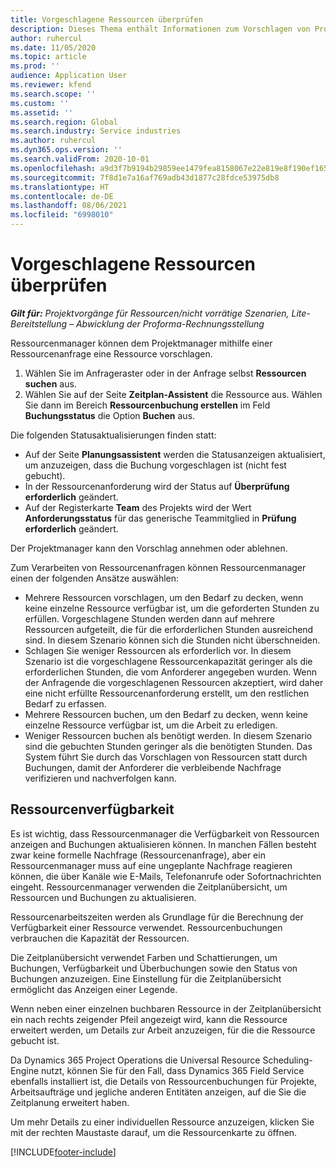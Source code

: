 ```yaml
---
title: Vorgeschlagene Ressourcen überprüfen
description: Dieses Thema enthält Informationen zum Vorschlagen von Projektressourcen.
author: ruhercul
ms.date: 11/05/2020
ms.topic: article
ms.prod: ''
audience: Application User
ms.reviewer: kfend
ms.search.scope: ''
ms.custom: ''
ms.assetid: ''
ms.search.region: Global
ms.search.industry: Service industries
ms.author: ruhercul
ms.dyn365.ops.version: ''
ms.search.validFrom: 2020-10-01
ms.openlocfilehash: a9d3f7b9194b29859ee1479fea8158067e22e819e8f190ef1659e14b7c0cd6b5
ms.sourcegitcommit: 7f8d1e7a16af769adb43d1877c28fdce53975db8
ms.translationtype: HT
ms.contentlocale: de-DE
ms.lasthandoff: 08/06/2021
ms.locfileid: "6998010"
---
```

# <a name="review-proposed-resources"></a>Vorgeschlagene Ressourcen überprüfen

_**Gilt für:** Projektvorgänge für Ressourcen/nicht vorrätige Szenarien, Lite-Bereitstellung – Abwicklung der Proforma-Rechnungsstellung_

Ressourcenmanager können dem Projektmanager mithilfe einer Ressourcenanfrage eine Ressource vorschlagen.

1. Wählen Sie im Anfrageraster oder in der Anfrage selbst **Ressourcen suchen** aus.
2. Wählen Sie auf der Seite **Zeitplan-Assistent** die Ressource aus. Wählen Sie dann im Bereich **Ressourcenbuchung erstellen** im Feld **Buchungsstatus** die Option **Buchen** aus.

Die folgenden Statusaktualisierungen finden statt:

- Auf der Seite **Planungsassistent** werden die Statusanzeigen aktualisiert, um anzuzeigen, dass die Buchung vorgeschlagen ist (nicht fest gebucht).
- In der Ressourcenanforderung wird der Status auf **Überprüfung erforderlich** geändert.
- Auf der Registerkarte **Team** des Projekts wird der Wert **Anforderungsstatus** für das generische Teammitglied in **Prüfung erforderlich** geändert.

Der Projektmanager kann den Vorschlag annehmen oder ablehnen.

Zum Verarbeiten von Ressourcenanfragen können Ressourcenmanager einen der folgenden Ansätze auswählen:

- Mehrere Ressourcen vorschlagen, um den Bedarf zu decken, wenn keine einzelne Ressource verfügbar ist, um die geforderten Stunden zu erfüllen. Vorgeschlagene Stunden werden dann auf mehrere Ressourcen aufgeteilt, die für die erforderlichen Stunden ausreichend sind. In diesem Szenario können sich die Stunden nicht überschneiden.
- Schlagen Sie weniger Ressourcen als erforderlich vor. In diesem Szenario ist die vorgeschlagene Ressourcenkapazität geringer als die erforderlichen Stunden, die vom Anforderer angegeben wurden. Wenn der Anfragende die vorgeschlagenen Ressourcen akzeptiert, wird daher eine nicht erfüllte Ressourcenanforderung erstellt, um den restlichen Bedarf zu erfassen.
- Mehrere Ressourcen buchen, um den Bedarf zu decken, wenn keine einzelne Ressource verfügbar ist, um die Arbeit zu erledigen.
- Weniger Ressourcen buchen als benötigt werden. In diesem Szenario sind die gebuchten Stunden geringer als die benötigten Stunden. Das System führt Sie durch das Vorschlagen von Ressourcen statt durch Buchungen, damit der Anforderer die verbleibende Nachfrage verifizieren und nachverfolgen kann.

## <a name="resource-availability"></a>Ressourcenverfügbarkeit

Es ist wichtig, dass Ressourcenmanager die Verfügbarkeit von Ressourcen anzeigen and Buchungen aktualisieren können. In manchen Fällen besteht zwar keine formelle Nachfrage (Ressourcenanfrage), aber ein Ressourcenmanager muss auf eine ungeplante Nachfrage reagieren können, die über Kanäle wie E-Mails, Telefonanrufe oder Sofortnachrichten eingeht. Ressourcenmanager verwenden die Zeitplanübersicht, um Ressourcen und Buchungen zu aktualisieren.

Ressourcenarbeitszeiten werden als Grundlage für die Berechnung der Verfügbarkeit einer Ressource verwendet. Ressourcenbuchungen verbrauchen die Kapazität der Ressourcen.

Die Zeitplanübersicht verwendet Farben und Schattierungen, um Buchungen, Verfügbarkeit und Überbuchungen sowie den Status von Buchungen anzuzeigen. Eine Einstellung für die Zeitplanübersicht ermöglicht das Anzeigen einer Legende.

Wenn neben einer einzelnen buchbaren Ressource in der Zeitplanübersicht ein nach rechts zeigender Pfeil angezeigt wird, kann die Ressource erweitert werden, um Details zur Arbeit anzuzeigen, für die die Ressource gebucht ist.

Da Dynamics 365 Project Operations die Universal Resource Scheduling-Engine nutzt, können Sie für den Fall, dass Dynamics 365 Field Service ebenfalls installiert ist, die Details von Ressourcenbuchungen für Projekte, Arbeitsaufträge und jegliche anderen Entitäten anzeigen, auf die Sie die Zeitplanung erweitert haben.

Um mehr Details zu einer individuellen Ressource anzuzeigen, klicken Sie mit der rechten Maustaste darauf, um die Ressourcenkarte zu öffnen.



[!INCLUDE[footer-include](../includes/footer-banner.md)]